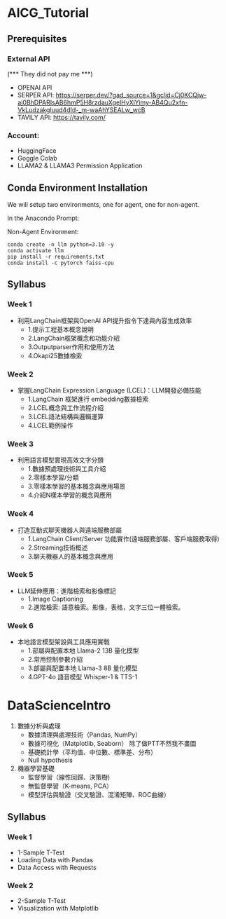 # AICG_Tutorial

## Prerequisites

### External API

(*** They did not pay me ***)
    
- OPENAI API
- SERPER API: https://serper.dev/?gad_source=1&gclid=Cj0KCQjw-ai0BhDPARIsAB6hmP5H8rzdauXgelHyXlYimy-AB4Qu2xfn-VkLudzakgIuud4dId-_m-waAhYSEALw_wcB
- TAVILY API: https://tavily.com/

### Account:

- HuggingFace
- Goggle Colab
- LLAMA2 & LLAMA3 Permission Application

## Conda Environment Installation

We will setup two environments, one for agent, one for non-agent.

In the Anacondo Prompt:

[//]: # (Agent Environment:)

[//]: # (    )
[//]: # (    conda create -n llm_agent python=3.10 -y)

[//]: # (    conda activate llm_agent)

[//]: # (    pip install -r requirements_agent.txt)
  

Non-Agent Environment:

    conda create -n llm python=3.10 -y
    conda activate llm
    pip install -r requirements.txt
    conda install -c pytorch faiss-cpu    

## Syllabus

### Week 1

- 利用LangChain框架與OpenAI API提升指令下達與內容生成效率
  - 1.提示工程基本概念說明
  - 2.LangChain框架概念和功能介紹
  - 3.Outputparser作用和使用方法
  - 4.Okapi25數據檢索

### Week 2

- 掌握LangChain Expression Language (LCEL)：LLM開發必備技能
  - 1.LangChain 框架進行 embedding數據檢索
  - 2.LCEL概念與工作流程介紹
  - 3.LCEL語法結構與邏輯運算
  - 4.LCEL範例操作

### Week 3

- 利用語言模型實現高效文字分類
  - 1.數據預處理技術與工具介紹
  - 2.零樣本學習/分類
  - 3.零樣本學習的基本概念與應用場景
  - 4.介紹N樣本學習的概念與應用

### Week 4

- 打造互動式聊天機器人與遠端服務部屬
  - 1.LangChain Client/Server 功能實作(遠端服務部屬、客戶端服務取得)
  - 2.Streaming技術概述
  - 3.聊天機器人的基本概念與應用

### Week 5

- LLM延伸應用：進階檢索和影像標記
  - 1.Image Captioning
  - 2.進階檢索: 語意檢索。影像，表格，文字三位一體檢索。

### Week 6

- 本地語言模型架設與工具應用實戰
  - 1.部屬與配置本地 Llama-2 13B 量化模型
  - 2.常用控制參數介紹
  - 3.部屬與配置本地 Llama-3 8B 量化模型
  - 4.GPT-4o 語音模型 Whisper-1 & TTS-1

# DataScienceIntro

1. 數據分析與處理 
   - 數據清理與處理技術（Pandas, NumPy） 
   - 數據可視化（Matplotlib, Seaborn） 除了做PTT不然我不畫圖 
   - 基礎統計學（平均值、中位數、標準差、分布）
   - Null hypothesis 
2. 機器學習基礎 
   - 監督學習（線性回歸、決策樹)
   - 無監督學習（K-means, PCA） 
   - 模型評估與驗證（交叉驗證、混淆矩陣、ROC曲線）

## Syllabus
   
### Week 1
- 1-Sample T-Test
- Loading Data with Pandas
- Data Access with Requests

### Week 2
- 2-Sample T-Test
- Visualization with Matplotlib